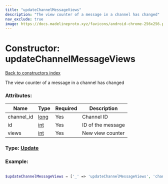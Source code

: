 ```yaml
---
title: "updateChannelMessageViews"
description: "The view counter of a message in a channel has changed"
nav_exclude: true
image: https://docs.madelineproto.xyz/favicons/android-chrome-256x256.png
---
```

# Constructor: updateChannelMessageViews  
[Back to constructors index](/API_docs/constructors/index.html)



The view counter of a message in a channel has changed

### Attributes:

| Name     |    Type       | Required | Description |
|----------|---------------|----------|-------------|
|channel\_id|[long](/API_docs/types/long.html) | Yes|Channel ID|
|id|[int](/API_docs/types/int.html) | Yes|ID of the message|
|views|[int](/API_docs/types/int.html) | Yes|New view counter|



### Type: [Update](/API_docs/types/Update.html)


### Example:

```php

$updateChannelMessageViews = ['_' => 'updateChannelMessageViews', 'channel_id' => long, 'id' => int, 'views' => int];
```  
